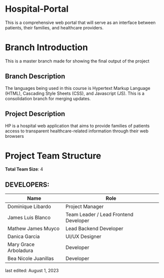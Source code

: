 # Hospital-Portal
This is a comprehensive web portal that will serve as an interface between patients, their families, and healthcare providers.


# Branch Introduction
This is a master branch made for showing the final output  of the project

## Branch Description
The languages being used in this course is Hypertext Markup Language (HTML), Cascading Style Sheets (CSS), and Javascript (JS). This is a consolidation branch for merging updates.

## Project Description
HP is a hospital web application that aims to provide families of patients access to transparent healthcare-related information through their web browsers

# Project Team Structure

**Total Team Size**: 4

## DEVELOPERS:
| Name  | Role |
| ------------- | ------------- |
| Dominique Libardo  | Project Manager  |
| James Luis Blanco  | Team Leader / Lead Frontend Developer |
| Mathew James Muyco  | Lead Backend Developer |
| Danica Garcia  | UI/UX Designer   |
| Mary Grace Arboladura  | Developer |
| Bea Nicole Juanillas  | Developer |
last edited: August 1, 2023






